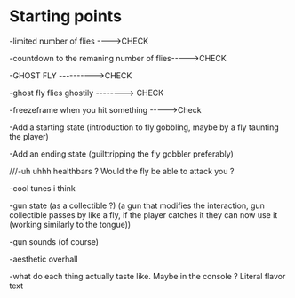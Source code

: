 # Starting points


-limited number of flies ---->CHECK

-countdown to the remaning number of flies----->CHECK


-GHOST FLY ---------->CHECK

-ghost fly flies ghostily --------> CHECK

-freezeframe when you hit something ----->Check

-Add a starting state (introduction to fly gobbling, maybe by a fly taunting the player)

-Add an ending state (guilttripping the fly gobbler preferably)

///-uh uhhh healthbars ? Would the fly be able to attack you ?

-cool tunes i think

-gun state (as a collectible ?) (a gun that modifies the interaction, gun collectible passes by like a fly, if the player catches it they can now use it (working similarly to the tongue))

-gun sounds (of course)

-aesthetic overhall

-what do each thing actually taste like. Maybe in the console ? Literal flavor text
